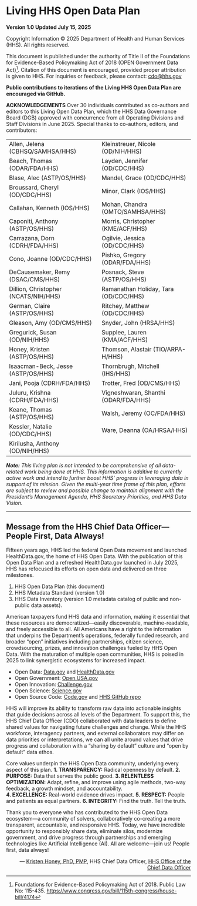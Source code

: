 # Living HHS Open Data Plan

**Version 1.0**
**Updated July 15, 2025**

Copyright Information
&copy; 2025 Department of Health and Human Services (HHS). All rights reserved.

This document is published under the authority of Title II of the Foundations for Evidence-Based Policymaking Act of 2018 (OPEN Government Data Act)[^1]. 
Citation of this document is encouraged, provided proper attribution is given to HHS. For inquiries or feedback, please contact: [cdo@hhs.gov](mailto:cdo@hhs.gov)

[^1]:Foundations for Evidence-Based Policymaking Act of 2018. Public Law No: 115-435.  https://www.congress.gov/bill/115th-congress/house-bill/4174

**Public contributions to iterations of the Living HHS Open Data Plan are encouraged via GitHub.**

**ACKNOWLEDGEMENTS**
Over 30 individuals contributed as co-authors and editors to this Living Open Data Plan, which the HHS Data Governance Board (DGB) approved with concurrence 
from all Operating Divisions and Staff Divisions in June 2025. Special thanks to co-authors, editors, and contributors:
<table>
  <tr>
    <td>Allen, Jelena (CBHSQ/SAMHSA/HHS)</td>
    <td>Kleinstreuer, Nicole (OD/NIH/HHS)</td>
  </tr>
    <tr>
        <td>Beach, Thomas (ODAR/FDA/HHS)</td>
        <td>Layden, Jennifer (OD/CDC/HHS)</td>
    <tr>
        <td>Blase, Alec (ASTP/OS/HHS)</td>
        <td>Mandel, Grace (OD/CDC/HHS)</td>
    <tr>
        <td>Broussard, Cheryl (OD/CDC/HHS)</td>
        <td>Minor, Clark (IOS/HHS)</td>
    <tr>
        <td>Callahan, Kenneth (IOS/HHS)</td>
        <td>Mohan, Chandra (OMTO/SAMHSA/HHS)</td>
    <tr>
        <td>Caponiti, Anthony (ASTP/OS/HHS)</td>
        <td>Morris, Christopher (KME/ACF/HHS)</td>
    <tr>
        <td>Carrazana, Dorn (CDRH/FDA/HHS)</td>
        <td>Ogilvie, Jessica (OD/CDC/HHS)</td>
    <tr>
        <td>Cono, Joanne (OD/CDC/HHS)</td>
        <td>Pishko, Gregory (ODAR/FDA/HHS)</td>
    <tr>
        <td>DeCausemaker, Remy (DSAC/CMS/HHS)</td>
        <td>Posnack, Steve (ASTP/OS/HHS)</td>
    <tr>
        <td>Dillion, Christopher (NCATS/NIH/HHS)</td>
        <td>Ramanathan Holiday, Tara (OD/CDC/HHS)</td>
    <tr>
        <td>German, Claire (ASTP/OS/HHS)</td>
        <td>Ritchey, Matthew (OD/CDC/HHS)</td>
    <tr>
        <td>Gleason, Amy (OD/CMS/HHS)</td>
        <td>Snyder, John (HRSA/HHS)</td>
    <tr>
        <td>Gregurick, Susan (OD/NIH/HHS)</td>
        <td>Supplee, Lauren (KMA/ACF/HHS)</td>
    <tr>
        <td>Honey, Kristen (ASTP/OS/HHS)</td>
        <td>Thomson, Alastair (TIO/ARPA-H/HHS)</td>
    <tr>
        <td>Isaacman-Beck, Jesse (ASTP/OS/HHS)</td>
        <td>Thornbrugh, Mitchell (IHS/HHS)</td>
    <tr>
        <td>Jani, Pooja (CDRH/FDA/HHS)</td>
        <td>Trotter, Fred (OD/CMS/HHS)</td>
    <tr>
        <td>Juluru, Krishna (CDRH/FDA/HHS)</td>
        <td>Vigneshwaran, Shanthi (ODAR/FDA/HHS)</td>
    <tr>
        <td>Keane, Thomas (ASTP/OS/HHS)</td>
        <td>Walsh, Jeremy (OC/FDA/HHS)</td>
    <tr>
        <td>Kessler, Natalie (OD/CDC/HHS)</td>
        <td>Ware, Deanna (OA/HRSA/HHS)</td>
    <tr>
        <td>Kirilusha, Anthony (OD/NIH/HHS)</td>
    </tr>
</table>

_**Note:** This living plan is not intended to be comprehensive of all data-related work being done at HHS. This information is additive to currently active work 
and intend to further boost HHS' progress in leveraging data in support of its mission. Given the multi-year time frame of this plan, efforts are subject to 
review and possible change to maintain alignment with the President’s Management Agenda, HHS Secretary Priorities, and HHS Data Vision._

---
## Message from the HHS Chief Data Officer—People First, Data Always!

Fifteen years ago, HHS led the federal Open Data movement and launched HealthData.gov, the home of HHS Open Data. With the publication of this Open Data Plan and 
a refreshed HealthData.gov launched in July 2025, HHS has refocused its efforts on open data and delivered on three milestones.
1. HHS Open Data Plan (this document)
2. HHS Metadata Standard (version 1.0)
3. HHS Data Inventory (version 1.0 metadata catalog of public and non-public data assets).

American taxpayers fund HHS data and information, making it essential that these resources are democratized—easily discoverable, machine-readable, and freely accessible 
to all. All Americans have a right to the information that underpins the Department’s operations, federally funded research, and broader “open” initiatives including 
partnerships, citizen science, crowdsourcing, prizes, and innovation challenges fueled by HHS Open Data. With the maturation of multiple open communities, HHS is poised 
in 2025 to link synergistic ecosystems for increased impact. 
- Open Data: [Data.gov](https://data.gov/) and [HealthData.gov](https://healthdata.gov/)
- Open Government: [Open.USA.gov](https://www.gsa.gov/governmentwide-initiatives/us-open-government)
- Open Innovation: [Challenge.gov](https://challenge.gov/)
- Open Science: [Science.gov](https://www.science.gov/)
- Open Source Code: [Code.gov](https://code.gov/) and [HHS GitHub repo](https://github.com/HHS)

HHS will improve its ability to transform raw data into actionable insights that guide decisions across all levels of the Department. To support this, the HHS Chief Data 
Officer (CDO) collaborated with data leaders to define shared values for navigating future challenges and change. While the HHS workforce, interagency partners, and 
external collaborators may differ on data priorities or interpretations, we can all unite around values that drive progress and collaboration with a “sharing by default” 
culture and “open by default” data ethos.

Core values underpin the HHS Open Data community, underlying every aspect of this plan.
**1.    TRANSPARENCY:** Radical openness by default.
**2.    PURPOSE:** Data that serves the public good.
**3.    RELENTLESS OPTIMIZATION:** Adapt, refine, and improve using agile methods, two-way feedback, a growth mindset, and accountability.\
**4.    EXCELLENCE:** Real-world evidence drives impact.
**5.    RESPECT:** People and patients as equal partners.
**6.    INTEGRITY:** Find the truth. Tell the truth.

Thank you to everyone who has contributed to the HHS Open Data ecosystem—a community of solvers, collaboratively co-creating a more transparent, accountable, and responsive HHS. Today, we have incredible opportunity to responsibly share data, eliminate silos, modernize government, and drive progress through partnerships and emerging technologies like Artificial Intelligence (AI). All are welcome—join us! People first, data always!

<p align="right">&mdash; <a href="https://www.healthit.gov/leadership/kristen-honey">Kristen Honey, PhD, PMP</a>, HHS Chief Data Officer, <a href="https://cdo.hhs.gov/s/">HHS Office of the Chief Data Officer</a></p>
